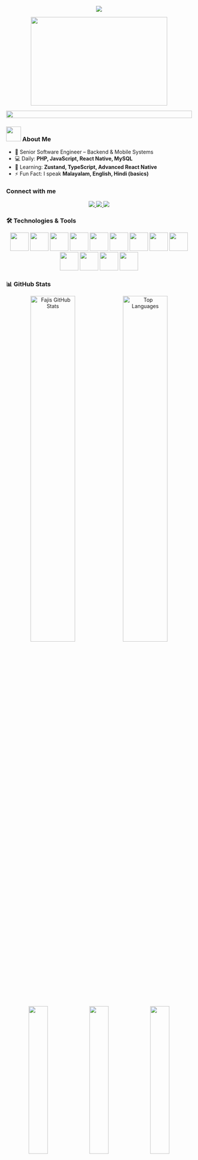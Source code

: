 <!-- 👋 GREETING -->
<p align="center">
<img src="https://readme-typing-svg.herokuapp.com?font=Orbitron&size=40&color=%2379A500&height=67&duration=3000&center=true&lines=Hi+there+%F0%9F%91%8B;Im+a+Developer" />
</p>

<!-- FUN GIF -->
<p align="center">
<img src="https://c.tenor.com/p7IgwS17V0sAAAAC/rtj-rick-and-morty.gif" height="240" width="370">
</p>

<!-- LINE -->
<img src="https://i.imgur.com/dBaSKWF.gif" height="20" width="100%">

<!-- ABOUT ME -->
### <img src="https://github.com/TheDudeThatCode/TheDudeThatCode/blob/master/Assets/Developer.gif" width="40"/> About Me
- 🏦 Senior Software Engineer – Backend & Mobile Systems
- 💻 Daily: **PHP, JavaScript, React Native, MySQL**
- 🌱 Learning: **Zustand, TypeScript, Advanced React Native**
- ⚡ Fun Fact: I speak **Malayalam, English, Hindi (basics)**

<!-- CONNECT -->
### Connect with me
<p align="center">
  <a href="https://twitter.com/fajispm" target="_blank">
    <img src="https://img.shields.io/badge/Twitter-%231DA1F2?style=for-the-badge&logo=twitter&logoColor=white"/>
  </a>
  <a href="https://linkedin.com/in/fajispm" target="_blank">
    <img src="https://img.shields.io/badge/LinkedIn-%230A66C2?style=for-the-badge&logo=linkedin&logoColor=white"/>
  </a>
  <a href="mailto:pmfajis@gmail.com" target="_blank">
    <img src="https://img.shields.io/badge/Gmail-%23D14836?style=for-the-badge&logo=gmail&logoColor=white"/>
  </a>
</p>

<!-- TECH STACK -->
### 🛠️ Technologies & Tools
<p align="center">
<img src="https://www.vectorlogo.zone/logos/reactjs/reactjs-icon.svg" width="50"/>
<img src="https://www.vectorlogo.zone/logos/nodejs/nodejs-icon.svg" width="50"/>
<img src="https://www.vectorlogo.zone/logos/mysql/mysql-icon.svg" width="50"/>
<img src="https://www.vectorlogo.zone/logos/mongodb/mongodb-icon.svg" width="50"/>
<img src="https://www.vectorlogo.zone/logos/docker/docker-official.svg" width="50"/>
<img src="https://www.vectorlogo.zone/logos/github/github-icon.svg" width="50"/>
<img src="https://www.vectorlogo.zone/logos/visualstudio_code/visualstudio_code-icon.svg" width="50"/>
<img src="https://www.vectorlogo.zone/logos/linux/linux-icon.svg" width="50"/>
<img src="https://www.vectorlogo.zone/logos/laravel/laravel-icon.svg" width="50"/>
<img src="https://www.vectorlogo.zone/logos/php/php-icon.svg" width="50"/>
<img src="https://www.vectorlogo.zone/logos/javascript/javascript-icon.svg" width="50"/>
<img src="https://www.vectorlogo.zone/logos/npmjs/npmjs-icon.svg" width="50"/>
<img src="https://www.vectorlogo.zone/logos/redis/redis-icon.svg" width="50"/>
</p>

<!-- GitHub Stats Section -->
### 📊 GitHub Stats
<p align="center">
  <img src="https://github-readme-stats.vercel.app/api?username=fajis&show_icons=true&count_private=true&include_all_commits=true&theme=radical&hide_title=false&hide_border=false&border_color=79A500&icon_color=79A500&text_color=ffffff&bg_color=1e1e2f" alt="Fajis GitHub Stats" width="49%"/>
  <img src="https://github-readme-stats.vercel.app/api/top-langs/?username=fajis&layout=compact&theme=radical&hide_border=false&border_color=79A500&text_color=ffffff&bg_color=1e1e2f&langs_count=6" alt="Top Languages" width="49%"/>
</p>

<!-- Top Repos Pinned -->
<p align="center">
  <img src="https://github-readme-stats.vercel.app/api/pin/?username=fajis&repo=your-repo-1&theme=radical&border_color=79A500" width="32%" />
  <img src="https://github-readme-stats.vercel.app/api/pin/?username=fajis&repo=your-repo-2&theme=radical&border_color=79A500" width="32%" />
  <img src="https://github-readme-stats.vercel.app/api/pin/?username=fajis&repo=your-repo-3&theme=radical&border_color=79A500" width="32%" />
</p>

<!-- Top Repos Pinned -->
<p align="center">
  <img src="https://github-readme-stats.vercel.app/api/pin/?username=fajis&repo=fajis&theme=radical&border_color=79A500" width="32%" />
  <img src="https://github-readme-stats.vercel.app/api/pin/?username=fajis&repo=your-repo-2&theme=radical&border_color=79A500" width="32%" />
  <img src="https://github-readme-stats.vercel.app/api/pin/?username=fajis&repo=your-repo-3&theme=radical&border_color=79A500" width="32%" />
</p>
<!-- FUN QUOTE -->
### 💬 Fun Quote
<p align="center">
<i>“Programming isn’t about what you know; it’s about what you can figure out.”</i>
</p>

<!-- FOOTER ANIMATION -->
<p align="center">
<img src="https://raw.githubusercontent.com/trinib/trinib/82213791fa9ff58d3ca768ddd6de2489ec23ffca/images/footer.svg" width="100%"/>
</p>

